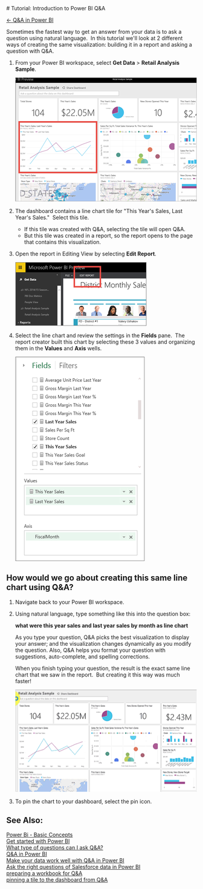<properties pageTitle="Tutorial: Introduction to Power BI Q&A" description="Tutorial: Introduction to Power BI Q&A" services="powerbi" documentationCenter="" authors="v-anpasi" manager="mblythe" editor=""/>
<tags ms.service="powerbi" ms.devlang="NA" ms.topic="article" ms.tgt_pltfrm="NA" ms.workload="powerbi" ms.date="06/26/2015" ms.author="v-anpasi"/>
# Tutorial: Introduction to Power BI Q&A

[← Q&A in Power BI](https://support.powerbi.com/knowledgebase/topics/70394-q-a-in-power-bi)

Sometimes the fastest way to get an answer from your data is to ask a question using natural language.  In this tutorial we'll look at 2 different ways of creating the same visualization: building it in a report and asking a question with Q&A.  

1. From your Power BI workspace, select **Get Data** \> **Retail Analysis Sample**.

	![](media/powerbi-service-tutorial-introduction-to-q-and-a/gnaTutorial_1.png)

2. The dashboard contains a line chart tile for "This Year's Sales, Last Year's Sales."  Select this tile.
    -   If this tile was created with Q&A, selecting the tile will open Q&A. 
    -   But this tile was created in a report, so the report opens to the page that contains this visualization.

3. Open the report in Editing View by selecting **Edit Report**.

	![](media/powerbi-service-tutorial-introduction-to-q-and-a/gnaTutorial_2.png)

4. Select the line chart and review the settings in the **Fields** pane.  The report creator built this chart by selecting these 3 values and organizing them in the **Values** and **Axis** wells.  

    ![](media/powerbi-service-tutorial-introduction-to-q-and-a/gnaTutorial_3.png)

## How would we go about creating this same line chart using Q&A?

1.  Navigate back to your Power BI workspace.

2.  Using natural language, type something like this into the question box:

    **what were this year sales and last year sales by month as line chart**

    As you type your question, Q&A picks the best visualization to display your answer; and the visualization changes dynamically as you modify the question. Also, Q&A helps you format your question with suggestions, auto-complete, and spelling corrections.

    When you finish typing your question, the result is the exact same line chart that we saw in the report.  But creating it this way was much faster!  

    ![](media/powerbi-service-tutorial-introduction-to-q-and-a/QnANoOwl.gif)

3.  To pin the chart to your dashboard, select the pin icon.

## See Also:

[Power Bi - Basic Concepts](http://support.powerbi.com/knowledgebase/articles/487029-power-bi-preview-basic-concepts)  
[Get started with Power BI](http://support.powerbi.com/knowledgebase/articles/430814-get-started-with-power-bi)  
[What type of questions can I ask Q&A?](http://support.powerbi.com/knowledgebase/articles/474566-q-a-in-power-bi)  
[Q&A in Power BI](http://support.powerbi.com/knowledgebase/articles/474566-q-a-in-power-bi)  
[Make your data work well with Q&A in Power BI](http://support.powerbi.com/knowledgebase/articles/474690-make-your-data-work-well-with-q-a)  
[Ask the right questions of Salesforce data in Power BI](http://support.powerbi.com/knowledgebase/articles/475138-ask-the-right-questions-of-salesforce-data)  
[preparing a workbook for Q&A](http://support.powerbi.com/knowledgebase/articles/474690-how-to-make-q-a-work-with-your-data)  
[pinning a tile to the dashboard from Q&A](http://support.powerbi.com/knowledgebase/articles/424874-pin-a-tile-to-a-dashboard-from-the-question-box)